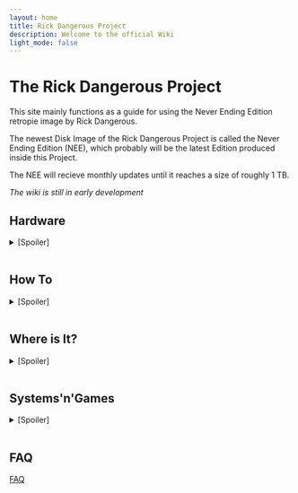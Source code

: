 ```yaml
---
layout: home
title: Rick Dangerous Project
description: Welcome to the official Wiki
light_mode: false
---
```


# The Rick Dangerous Project

  This site mainly functions as a guide for using the Never Ending Edition retropie image by Rick Dangerous.
  
  The newest Disk Image of the Rick Dangerous Project is called the Never Ending Edition (NEE), which probably will be the latest Edition produced inside this Project.
  
  The NEE will recieve monthly updates until it reaches a size of roughly 1 TB.
  
  *The wiki is still in early development*




## Hardware
<details>
  <summary>[Spoiler]</summary>
</br>
  
  [NEE Recommended](/pages/hardware/hardware.md)
  
  [RickDangerous' setup](/pages/hardware/ricks_setup.md)
</details></br>




## How To

<details>
  <summary>[Spoiler]</summary>
</br>

  [How To Begin](/pages/guides/beginning.md)
  
  [How To Controller](/pages/guides/controller.md)
  
  [How To Terminal](/pages/guides/terminal.md)
  
  [How To EmulationStation](/pages/guides/emulationstation.md)
  
  [How To Games](/pages/guides/games.md)
  
</details></br>




## Where is It?
<details>
  <summary>[Spoiler]</summary>
</br>

  [Files and Locations](/pages/guides/retropie/locations.md)
</details></br>




## Systems'n'Games
<details>
  <summary>[Spoiler]</summary>
</br>

  [NEE Included Systems](/pages/systems/current.md)

  [NEE Future Additions](/pages/systems/future.md)

  [NEE Featured Genres](/pages/systems/genres.md)
</details></br>




## FAQ

[FAQ](/pages/FAQ.md)
